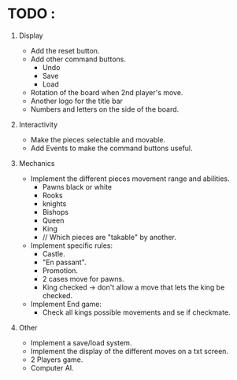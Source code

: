 # TODO :

1) Display
    - Add the reset button.
    - Add other command buttons.
        + Undo
        + Save
        + Load
    - Rotation of the board when 2nd player's move.
    - Another logo for the title bar
    - Numbers and letters on the side of the board.
2) Interactivity
    - Make the pieces selectable and movable.
    - Add Events to make the command buttons useful.

3) Mechanics
    - Implement the different pieces movement range and abilities.
        + Pawns black or white
        + Rooks
        + knights
        + Bishops
        + Queen
        + King
        + // Which pieces are "takable" by another.
    - Implement specific rules:
        + Castle.
        + "En passant".
        + Promotion.
        + 2 cases move for pawns.
        + King checked -> don't allow a move that lets the king be checked.
    - Implement End game:
        + Check all kings possible movements and se if checkmate.

4) Other
    - Implement a save/load system.
    - Implement the display of the different moves on a txt screen.
    - 2 Players game.
    - Computer AI.